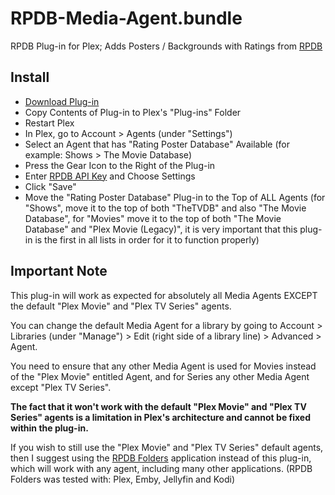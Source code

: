 # RPDB-Media-Agent.bundle

RPDB Plug-in for Plex; Adds Posters / Backgrounds with Ratings from [RPDB](https://ratingposterdb.com/)

## Install

- [Download Plug-in](https://github.com/RatingPosterDB/RPDB-Media-Agent.bundle/releases/download/v0.0.5/RPDB-Media-Agent.bundle.zip)
- Copy Contents of Plug-in to Plex's "Plug-ins" Folder
- Restart Plex
- In Plex, go to Account > Agents (under "Settings")
- Select an Agent that has "Rating Poster Database" Available (for example: Shows > The Movie Database)
- Press the Gear Icon to the Right of the Plug-in
- Enter [RPDB API Key](https://ratingposterdb.com/api-key/) and Choose Settings
- Click "Save"
- Move the "Rating Poster Database" Plug-in to the Top of ALL Agents (for "Shows", move it to the top of both "TheTVDB" and also "The Movie Database", for "Movies" move it to the top of both "The Movie Database" and "Plex Movie (Legacy)", it is very important that this plug-in is the first in all lists in order for it to function properly)

## Important Note

This plug-in will work as expected for absolutely all Media Agents EXCEPT the default "Plex Movie" and "Plex TV Series" agents.

You can change the default Media Agent for a library by going to Account > Libraries (under "Manage") > Edit (right side of a library line) > Advanced > Agent.

You need to ensure that any other Media Agent is used for Movies instead of the "Plex Movie" entitled Agent, and for Series any other Media Agent except "Plex TV Series".

**The fact that it won't work with the default "Plex Movie" and "Plex TV Series" agents is a limitation in Plex's architecture and cannot be fixed within the plug-in.**

If you wish to still use the "Plex Movie" and "Plex TV Series" default agents, then I suggest using the [RPDB Folders](https://github.com/RatingPosterDB/rpdb-folders/blob/main/README.md) application instead of this plug-in, which will work with any agent, including many other applications. (RPDB Folders was tested with: Plex, Emby, Jellyfin and Kodi)

